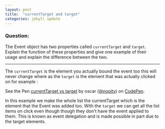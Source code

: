 ```yaml
---
layout: post
title:  "currentTarget and target"
categories: jekyll update
---
```


### Question:
The Event object has two properties called `currentTarget` and `target`. Explain the function of these properties and give one example of their usage and explain the difference between the two.
<hr>


The `currentTarget` is the element you actually bound the event too this will never change where as the `target` is the element that was actually clicked on for example : 


<p data-height="265" data-theme-id="0" data-slug-hash="zzdRdP" data-default-tab="js,result" data-user="nopity" data-embed-version="2" data-pen-title="currentTarget vs target" class="codepen">See the Pen <a href="https://codepen.io/nopity/pen/zzdRdP/">currentTarget vs target</a> by oscar (<a href="https://codepen.io/nopity">@nopity</a>) on <a href="https://codepen.io">CodePen</a>.</p>
<script async src="https://production-assets.codepen.io/assets/embed/ei.js"></script>



In this example we make the whole list the currentTarget which is the element that the Event was added too. With the `target` we can get all the list items on click even though though they don't have the event applied to them. This is known as event delegation and is made possible in part due to the target elements.  